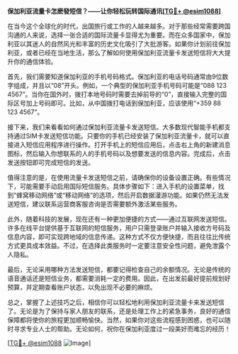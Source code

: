 **保加利亚流量卡怎麽發短信？——让你轻松玩转国际通讯[[TG💪+ @esim1088](https://t.me/s/esim1088)]**

在当今这个全球化的时代，出国旅行或工作的人越来越多。对于那些经常需要跨国沟通的人来说，选择一张合适的国际流量卡显得尤为重要。而在众多国家中，保加利亚以其迷人的自然风光和丰富的历史文化吸引了大批游客。如果你计划前往保加利亚，或者已经在当地生活，那么了解如何使用保加利亚流量卡发送短信将大大提升你的通信体验。

首先，我们需要知道保加利亚的手机号码格式。保加利亚的电话号码通常由9位数字组成，并且以“08”开头。例如，一个典型的保加利亚手机号码可能是“088 123 4567”。当你在国外时，拨打本地号码时需要去掉前导的“0”，直接输入完整的国际区号加上号码即可。比如，从中国拨打电话到保加利亚，应该使用“+359 88 123 4567”。

接下来，我们来看看如何通过保加利亚流量卡发送短信。大多数现代智能手机都支持通过SIM卡发送短信功能。只要你的手机已经安装了保加利亚流量卡，就可以直接进入短信应用程序进行操作。打开手机上的短信应用后，点击右上角的新建消息图标，然后输入你想联系的人的手机号码以及想要发送的信息内容。完成后，点击发送按钮即可完成短信的发送。

值得注意的是，在使用流量卡发送短信之前，请确保你的设备设置正确。有些情况下，可能需要手动启用国际短信服务。具体步骤如下：进入手机的设置菜单，找到“蜂窝移动网络”或“移动网络”的选项，然后开启数据漫游功能。如果仍然无法发送短信，建议联系运营商客服咨询是否需要额外激活某些服务。

此外，随着科技的发展，现在还有一种更加便捷的方式——通过互联网发送短信。许多在线平台提供基于互联网的短信服务，用户只需登录账户并输入接收方号码及信息内容，即可实现跨地域的信息传递。这种方式不仅方便快捷，而且往往比传统方式更具成本效益。不过，在选择此类服务时一定要注意安全性问题，避免泄露个人隐私。

最后，无论采用哪种方法发送短信，都要记得检查自己的余额情况。无论是传统的语音通话还是短信业务，都需要消耗一定的费用。因此，在出发前最好提前规划好预算，并定期查看账户状态，以免出现不必要的麻烦。

总之，掌握了上述技巧之后，相信你可以轻松地利用保加利亚流量卡来发送短信了。无论是为了保持与家人朋友的联系，还是处理工作上的紧急事务，良好的通信保障都将使你的旅程更加顺畅愉快。当然，如果你对这些流程感到困惑，也可以随时寻求专业人士的帮助。无论如何，祝你在保加利亚度过一段美好而难忘的经历！

[[TG💪+ @esim1088](https://t.me/s/esim1088) ![Image](https://i.postimg.cc/4NQfJmqS/Snipaste-2025-05-13-00-14-12.png)]